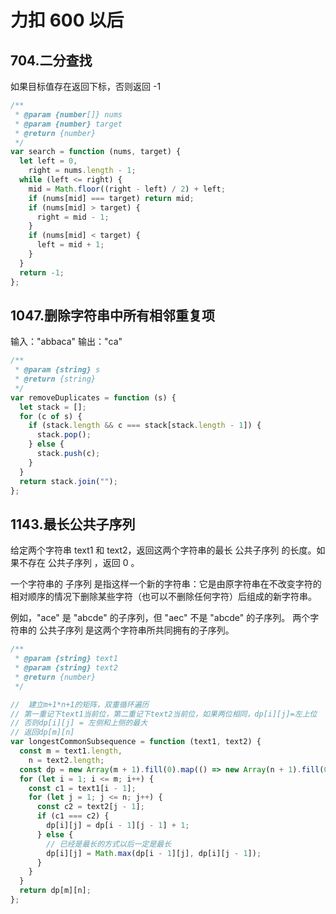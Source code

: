 # 力扣 600 以后

## 704.二分查找

如果目标值存在返回下标，否则返回 -1

```js
/**
 * @param {number[]} nums
 * @param {number} target
 * @return {number}
 */
var search = function (nums, target) {
  let left = 0,
    right = nums.length - 1;
  while (left <= right) {
    mid = Math.floor((right - left) / 2) + left;
    if (nums[mid] === target) return mid;
    if (nums[mid] > target) {
      right = mid - 1;
    }
    if (nums[mid] < target) {
      left = mid + 1;
    }
  }
  return -1;
};
```

## 1047.删除字符串中所有相邻重复项

输入："abbaca"
输出："ca"

```js
/**
 * @param {string} s
 * @return {string}
 */
var removeDuplicates = function (s) {
  let stack = [];
  for (c of s) {
    if (stack.length && c === stack[stack.length - 1]) {
      stack.pop();
    } else {
      stack.push(c);
    }
  }
  return stack.join("");
};
```

## 1143.最长公共子序列

给定两个字符串 text1 和 text2，返回这两个字符串的最长 公共子序列 的长度。如果不存在 公共子序列 ，返回 0 。

一个字符串的 子序列 是指这样一个新的字符串：它是由原字符串在不改变字符的相对顺序的情况下删除某些字符（也可以不删除任何字符）后组成的新字符串。

例如，"ace" 是 "abcde" 的子序列，但 "aec" 不是 "abcde" 的子序列。
两个字符串的 公共子序列 是这两个字符串所共同拥有的子序列。

```js
/**
 * @param {string} text1
 * @param {string} text2
 * @return {number}
 */

//  建立m+1*n+1的矩阵，双重循环遍历
// 第一重记下text1当前位，第二重记下text2当前位，如果两位相同，dp[i][j]=左上位
// 否则dp[i][j] = 左侧和上侧的最大
// 返回dp[m][n]
var longestCommonSubsequence = function (text1, text2) {
  const m = text1.length,
    n = text2.length;
  const dp = new Array(m + 1).fill(0).map(() => new Array(n + 1).fill(0));
  for (let i = 1; i <= m; i++) {
    const c1 = text1[i - 1];
    for (let j = 1; j <= n; j++) {
      const c2 = text2[j - 1];
      if (c1 === c2) {
        dp[i][j] = dp[i - 1][j - 1] + 1;
      } else {
        // 已经是最长的方式以后一定是最长
        dp[i][j] = Math.max(dp[i - 1][j], dp[i][j - 1]);
      }
    }
  }
  return dp[m][n];
};
```
